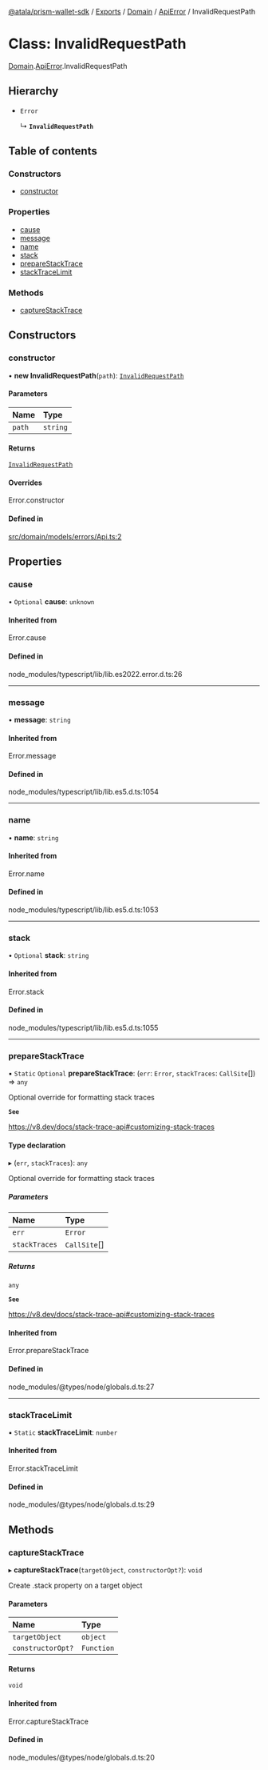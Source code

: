 [@atala/prism-wallet-sdk](../README.md) / [Exports](../modules.md) / [Domain](../modules/Domain.md) / [ApiError](../modules/Domain.ApiError.md) / InvalidRequestPath

# Class: InvalidRequestPath

[Domain](../modules/Domain.md).[ApiError](../modules/Domain.ApiError.md).InvalidRequestPath

## Hierarchy

- `Error`

  ↳ **`InvalidRequestPath`**

## Table of contents

### Constructors

- [constructor](Domain.ApiError.InvalidRequestPath.md#constructor)

### Properties

- [cause](Domain.ApiError.InvalidRequestPath.md#cause)
- [message](Domain.ApiError.InvalidRequestPath.md#message)
- [name](Domain.ApiError.InvalidRequestPath.md#name)
- [stack](Domain.ApiError.InvalidRequestPath.md#stack)
- [prepareStackTrace](Domain.ApiError.InvalidRequestPath.md#preparestacktrace)
- [stackTraceLimit](Domain.ApiError.InvalidRequestPath.md#stacktracelimit)

### Methods

- [captureStackTrace](Domain.ApiError.InvalidRequestPath.md#capturestacktrace)

## Constructors

### constructor

• **new InvalidRequestPath**(`path`): [`InvalidRequestPath`](Domain.ApiError.InvalidRequestPath.md)

#### Parameters

| Name | Type |
| :------ | :------ |
| `path` | `string` |

#### Returns

[`InvalidRequestPath`](Domain.ApiError.InvalidRequestPath.md)

#### Overrides

Error.constructor

#### Defined in

[src/domain/models/errors/Api.ts:2](https://github.com/input-output-hk/atala-prism-wallet-sdk-ts/blob/47ec1c8/src/domain/models/errors/Api.ts#L2)

## Properties

### cause

• `Optional` **cause**: `unknown`

#### Inherited from

Error.cause

#### Defined in

node_modules/typescript/lib/lib.es2022.error.d.ts:26

___

### message

• **message**: `string`

#### Inherited from

Error.message

#### Defined in

node_modules/typescript/lib/lib.es5.d.ts:1054

___

### name

• **name**: `string`

#### Inherited from

Error.name

#### Defined in

node_modules/typescript/lib/lib.es5.d.ts:1053

___

### stack

• `Optional` **stack**: `string`

#### Inherited from

Error.stack

#### Defined in

node_modules/typescript/lib/lib.es5.d.ts:1055

___

### prepareStackTrace

▪ `Static` `Optional` **prepareStackTrace**: (`err`: `Error`, `stackTraces`: `CallSite`[]) => `any`

Optional override for formatting stack traces

**`See`**

https://v8.dev/docs/stack-trace-api#customizing-stack-traces

#### Type declaration

▸ (`err`, `stackTraces`): `any`

Optional override for formatting stack traces

##### Parameters

| Name | Type |
| :------ | :------ |
| `err` | `Error` |
| `stackTraces` | `CallSite`[] |

##### Returns

`any`

**`See`**

https://v8.dev/docs/stack-trace-api#customizing-stack-traces

#### Inherited from

Error.prepareStackTrace

#### Defined in

node_modules/@types/node/globals.d.ts:27

___

### stackTraceLimit

▪ `Static` **stackTraceLimit**: `number`

#### Inherited from

Error.stackTraceLimit

#### Defined in

node_modules/@types/node/globals.d.ts:29

## Methods

### captureStackTrace

▸ **captureStackTrace**(`targetObject`, `constructorOpt?`): `void`

Create .stack property on a target object

#### Parameters

| Name | Type |
| :------ | :------ |
| `targetObject` | `object` |
| `constructorOpt?` | `Function` |

#### Returns

`void`

#### Inherited from

Error.captureStackTrace

#### Defined in

node_modules/@types/node/globals.d.ts:20
